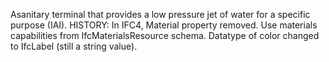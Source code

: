 Asanitary terminal that provides a low pressure jet of water for a specific purpose (IAI). HISTORY: In IFC4, Material property removed. Use materials capabilities from IfcMaterialsResource schema. Datatype of color changed to IfcLabel (still a string value).